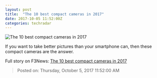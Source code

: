 ```yaml
---
layout: post
title:  "The 10 best compact cameras in 2017"
date: 2017-10-05 11:52:00Z
categories: techradar
---
```


![The 10 best compact cameras in 2017](http://cdn.mos.cms.futurecdn.net/9jrzXAgqCu4wrH4PPz4dp7-1200-80.jpg)

If you want to take better pictures than your smartphone can, then these compact cameras are the answer.


Full story on F3News: [The 10 best compact cameras in 2017](http://www.f3nws.com/n/vxDZPH)

> Posted on: Thursday, October 5, 2017 11:52:00 AM
